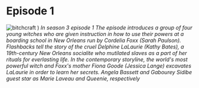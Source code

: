 # Episode 1 # 


![bitchcraft](https://github.com/user-attachments/assets/c90ae93a-5e72-45ef-9f82-258405e24048)
)
*In season 3 episode 1 The episode introduces a group of four young witches who are given instruction in how to use their powers at a boarding school in New Orleans run by Cordelia Foxx (Sarah Paulson). Flashbacks tell the story of the cruel Delphine LaLaurie (Kathy Bates), a 19th-century New Orleans socialite who mutilated slaves as a part of her rituals for everlasting life. In the contemporary storyline, the world's most powerful witch and Foxx's mother Fiona Goode (Jessica Lange) excavates LaLaurie in order to learn her secrets. Angela Bassett and Gabourey Sidibe guest star as Marie Laveau and Queenie, respectively*
